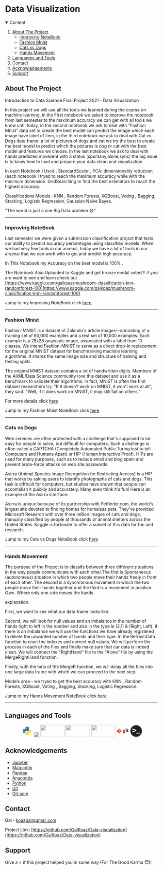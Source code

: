 # Data Visualization

<!-- TABLE OF CONTENTS -->
<details open="open">
  <summary>Content</summary>
  <ol>
    <li><a href="#about-the-project">About The Project</a>
      <ul>
      <li><a href="#improving-notebook">Improving NoteBook</a></li>
      </ul>
      <ul>
      <li><a href="#fashion-mnist">Fashion Mnist</a></li>
      </ul>
      <ul>
      <li><a href="#cats-vs-dogs">Cats vs Dogs</a>
      </ul>
      <ul>
      <li><a href="#hands-movement">Hands Movement</a>
      </ul>
    <li><a href="#languages-and-tools">Languages and Tools</a></li>
    <li><a href="#contact">Contact</a></li>
    <li><a href="#acknowledgements">Acknowledgements</a></li>
    <li><a href="#support">Support</a></li>
  </ol>
</details>



<!-- ABOUT THE PROJECT -->
## About The Project

Introduction to Data Science Final Project 2021 - Data Visualization 

In this project we will use all the tools we learned during the course on machine learning, in the First notebook we asked to improve the notebook from last semester to the maximum accuracy we can get with all tools we know until today, in the second notebook we ask to deal with "Fashion Mnist" data set to create the best model can predict the image which each image have label of item, in the third notebook we ask to deal with Cat vs Dogs data frame: a lot of pictures of dogs and cat we try the best to create the best model to predict which the pictures is dog or cat with the best model and features we choose. In the last notebook we ask to deal with hands predicted movevent with 3 status (spontany,alone,sync) the big issue is to know how to load and prepare your data clean and visualization.

In each Notebook i Used , StandardScaler , PCA: dimensionality reduction (each notebook I tryed to reach the maximum accuracy while with the minimum dimension. GridSearching to find the best estimators to reach the highest accuracy.

Classifications Models : KNN , Random Forests, XGBoost, Voting , Bagging, Stacking, Logistic Regression, Gaussian Naive Bayes.


"The world is just a one Big Data problem 😄"

---------

### Improving NoteBook

Last semester we were given a submission classification project that tests our ability to predict accuracy percentages using classified models.
When we had very few tools in our arsenal, today we have a lot of tools in our arsenal that we can work with to get and predict high accuracy.

In This Notebook my Accuracy on the best model is 100% . 

The Notebook Also Uploaded to Kaggle and get bronze medal voted !! if you are want to see and learn check out [https://www.kaggle.com/galkoaz/mushroom-classification-knn-randomforest-100](https://www.kaggle.com/galkoaz/mushroom-classification-knn-randomforest-100)

Jump to my Improving NoteBook click [here](https://github.com/GalKoaz/Data-visualization/blob/main/Classification.ipynb)

---------

### Fashion Mnist

Fashion-MNIST is a dataset of Zalando's article images—consisting of a training set of 60,000 examples and a test set of 10,000 examples. Each example is a 28x28 grayscale image, associated with a label from 10 classes. We intend Fashion-MNIST to serve as a direct drop-in replacement for the original MNIST dataset for benchmarking machine learning algorithms. It shares the same image size and structure of training and testing splits.

The original MNIST dataset contains a lot of handwritten digits. Members of the AI/ML/Data Science community love this dataset and use it as a benchmark to validate their algorithms. In fact, MNIST is often the first dataset researchers try. "If it doesn't work on MNIST, it won't work at all", they said. "Well, if it does work on MNIST, it may still fail on others."

For more details click [here](https://github.com/zalandoresearch/fashion-mnist)

Jump to my Fashion Mnist NoteBook click [here](https://github.com/GalKoaz/Data-visualization/blob/main/Fashion-Mnist.ipynb)

---------

### Cats vs Dogs

Web services are often protected with a challenge that's supposed to be easy for people to solve, but difficult for computers. Such a challenge is often called a CAPTCHA (Completely Automated Public Turing test to tell Computers and Humans Apart) or HIP (Human Interactive Proof). HIPs are used for many purposes, such as to reduce email and blog spam and prevent brute-force attacks on web site passwords.

Asirra (Animal Species Image Recognition for Restricting Access) is a HIP that works by asking users to identify photographs of cats and dogs. This task is difficult for computers, but studies have shown that people can accomplish it quickly and accurately. Many even think it's fun! Here is an example of the Asirra interface:

Asirra is unique because of its partnership with Petfinder.com, the world's largest site devoted to finding homes for homeless pets. They've provided Microsoft Research with over three million images of cats and dogs, manually classified by people at thousands of animal shelters across the United States. Kaggle is fortunate to offer a subset of this data for fun and research.

Jump to my Cats vs Dogs NoteBook click [here](https://github.com/GalKoaz/Data-visualization/blob/main/Cats-Vs-Dogs.ipynb)


---------

<!-- Classification -->

### Hands Movement

The purpose of the Project is to classify between three different situations in the way people communicate with each other.The first is Spontaneous (autonomous) situation in which two people move their hands freely in front of each other.
The second is a synchronous movement in which the two people move their hands together and the third is a movement in position Own. Where only one side moves the hands.

explanation: 

First, we want to see what our data frame looks like.

Second, we will look for null values and an imbalance in the number of hands right to left in the number and also in the type ie (2,1) & (Right, Left), if there is an imbalance we will use the functions we have already registered to delete the unwanted number of hands and their type. In the RefreshData function to reset the indexes and correct null values. We will perform the process in each of the files and finally make sure that our data is indeed clean. We will connect the "RightHand" file to the "Alone" file by using the MergeRightHand function.

Finally, with the help of the MergeR function, we will delay all the files into one large data frame with which we can proceed to the next step.

Models area - we tryed to get the best accuracy with KNN , Random Forests, XGBoost, Voting , Bagging, Stacking, Logistic Regression.


Jump to my Hands Movement NoteBook click [here](https://github.com/GalKoaz/Data-visualization/blob/main/Classification.ipynb)

---------

## Languages and Tools

  <div align="center">
  
 <code><img height="40"  src="https://raw.githubusercontent.com/github/explore/80688e429a7d4ef2fca1e82350fe8e3517d3494d/topics/python/python.png"></code> 
 <code><img height="40" src="https://jupyter.org/assets/main-logo.svg"/></code>
 <code><img height="40" width="80" src="https://pandas.pydata.org/static/img/pandas_white.svg"/></code>
 <code><img height="40" width="80" src="https://pandas.pydata.org/static/img/partners/anaconda.svg"/></code>
 <code><img height="40" width="80" src="https://matplotlib.org/_static/logo2_compressed.svg"/></code>
 <code><img height="40" src="https://raw.githubusercontent.com/github/explore/80688e429a7d4ef2fca1e82350fe8e3517d3494d/topics/git/git.png"></code>
 <code><img height="40" src="https://raw.githubusercontent.com/github/explore/80688e429a7d4ef2fca1e82350fe8e3517d3494d/topics/terminal/terminal.png"></code>
  </div>


<!-- ACKNOWLEDGEMENTS -->
## Acknowledgements
* [Jupyter](https://jupyter.org/)
* [Matplotlib](https://matplotlib.org/)
* [Pandas](https://pandas.pydata.org/)
* [Anaconda](https://www.anaconda.com/)
* [Python](https://www.python.org/)
* [Git](https://git-scm.com/)
* [Git-scm](https://git-scm.com/book/en/v2/Getting-Started-Installing-Git)


<!-- CONTACT -->
## Contact

 Gal - koazgal@gmail.com

Project Link: [https://github.com/GalKoaz/Data-visualization](https://github.com/GalKoaz/Data-visualization)


<!-- SUPPORT -->
## Support

Give a ⭐️ if this project helped you in some way (For The Good Karma 😇)!